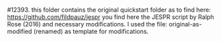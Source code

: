 #12393.
this folder contains the original quickstart folder as to find here: https://github.com/fildpauz/jespr
you find here the JESPR script by Ralph Rose (2016) and necessary modifications.
I used the file: original-as-modified (renamed) as template for modifications.

